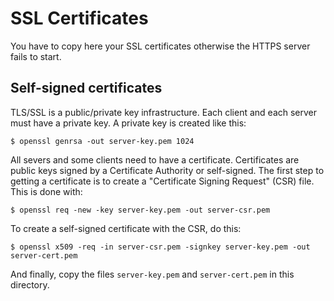 # SSL Certificates

You have to copy here your SSL certificates otherwise the HTTPS server
fails to start.


## Self-signed certificates

TLS/SSL is a public/private key infrastructure. Each client and each server 
must have a private key. A private key is created like this:

    $ openssl genrsa -out server-key.pem 1024

All severs and some clients need to have a certificate. Certificates are
public keys signed by a Certificate Authority or self-signed. The first
step to getting a certificate is to create a "Certificate Signing Request"
(CSR) file. This is done with:

    $ openssl req -new -key server-key.pem -out server-csr.pem

To create a self-signed certificate with the CSR, do this:

    $ openssl x509 -req -in server-csr.pem -signkey server-key.pem -out server-cert.pem

And finally, copy the files `server-key.pem` and `server-cert.pem` in this directory.
